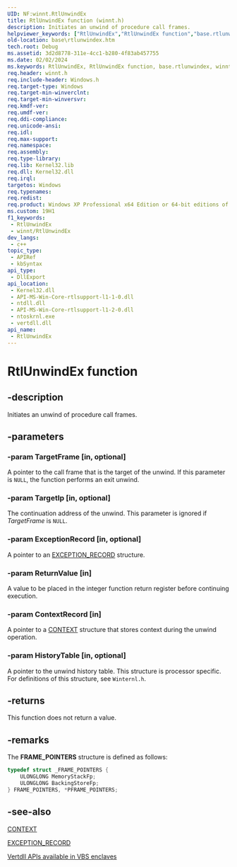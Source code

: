 ```yaml
---
UID: NF:winnt.RtlUnwindEx
title: RtlUnwindEx function (winnt.h)
description: Initiates an unwind of procedure call frames.
helpviewer_keywords: ["RtlUnwindEx","RtlUnwindEx function","base.rtlunwindex","winnt/RtlUnwindEx"]
old-location: base\rtlunwindex.htm
tech.root: Debug
ms.assetid: 3d2d8778-311e-4cc1-b280-4f83ab457755
ms.date: 02/02/2024
ms.keywords: RtlUnwindEx, RtlUnwindEx function, base.rtlunwindex, winnt/RtlUnwindEx
req.header: winnt.h
req.include-header: Windows.h
req.target-type: Windows
req.target-min-winverclnt: 
req.target-min-winversvr: 
req.kmdf-ver: 
req.umdf-ver: 
req.ddi-compliance: 
req.unicode-ansi: 
req.idl: 
req.max-support: 
req.namespace: 
req.assembly: 
req.type-library: 
req.lib: Kernel32.lib
req.dll: Kernel32.dll
req.irql: 
targetos: Windows
req.typenames: 
req.redist: 
req.product: Windows XP Professional x64 Edition or 64-bit editions of Windows Server 2003
ms.custom: 19H1
f1_keywords:
 - RtlUnwindEx
 - winnt/RtlUnwindEx
dev_langs:
 - c++
topic_type:
 - APIRef
 - kbSyntax
api_type:
 - DllExport
api_location:
 - Kernel32.dll
 - API-MS-Win-Core-rtlsupport-l1-1-0.dll
 - ntdll.dll
 - API-MS-Win-Core-rtlsupport-l1-2-0.dll
 - ntoskrnl.exe
 - vertdll.dll
api_name:
 - RtlUnwindEx
---
```


# RtlUnwindEx function

## -description

Initiates an unwind of procedure call frames.

## -parameters

### -param TargetFrame [in, optional]

A pointer to the call frame that is the target of the unwind. If this parameter is `NULL`, the function performs an exit unwind.

### -param TargetIp [in, optional]

The continuation address of the unwind. This parameter is ignored if *TargetFrame* is `NULL`.

### -param ExceptionRecord [in, optional]

A pointer to an [EXCEPTION_RECORD](ns-winnt-exception_record.md) structure.

### -param ReturnValue [in]

A value to be placed in the integer function return register before continuing execution.

### -param ContextRecord [in]

A pointer to a [CONTEXT](ns-winnt-arm64_nt_context.md) structure that stores context during the unwind operation.

### -param HistoryTable [in, optional]

A pointer to the unwind history table. This structure is processor specific. For definitions of this structure, see `Winternl.h`.

## -returns

This function does not return a value.

## -remarks

The **FRAME_POINTERS** structure is defined as follows:

```cpp
typedef struct _FRAME_POINTERS {
    ULONGLONG MemoryStackFp;
    ULONGLONG BackingStoreFp;
} FRAME_POINTERS, *PFRAME_POINTERS;
```

## -see-also

[CONTEXT](ns-winnt-arm64_nt_context.md)

[EXCEPTION_RECORD](ns-winnt-exception_record.md)

[Vertdll APIs available in VBS enclaves](/windows/win32/trusted-execution/enclaves-available-in-vertdll)
